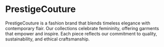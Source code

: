 
# PrestigeCouture
PrestigeCouture is a fashion brand that blends timeless elegance with contemporary flair. Our collections celebrate femininity, offering garments that empower and inspire. Each piece reflects our commitment to quality, sustainability, and ethical craftsmanship.

